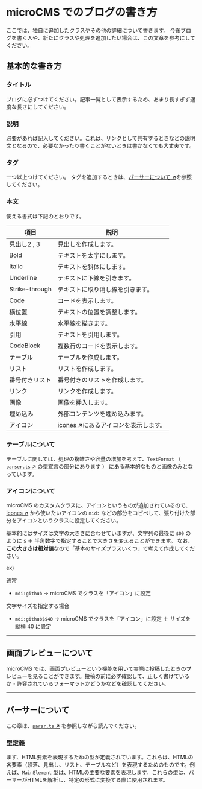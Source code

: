 # microCMS でのブログの書き方

ここでは、独自に追加したクラスやその他の詳細について書きます。
今後ブログを書く人や、新たにクラスや処理を追加したい場合は、この文章を参考にしてください。

## 基本的な書き方

### タイトル

ブログに必ずつけてください。記事一覧として表示するため、あまり長すぎず適度な長さにしてください。

### 説明

必要があれば記入してください。これは、リンクとして共有するときなどの説明文となるので、必要なかったり書くことがないときは書かなくても大丈夫です。

### タグ

一つ以上つけてください。
タグを追加するときは、[パーサーについて ↗](#パーサーについて)を参照してください。

### 本文

使える書式は下記のとおりです。

| 項目           | 説明 　                                                        |
| -------------- | -------------------------------------------------------------- |
| 見出し2 , 3    | 見出しを作成します。                                           |
| Bold           | テキストを太字にします。                                       |
| Italic         | テキストを斜体にします。                                       |
| Underline      | テキストに下線を引きます。                                     |
| Strike-through | テキストに取り消し線を引きます。                               |
| Code           | コードを表示します。                                           |
| 横位置         | テキストの位置を調整します。                                   |
| 水平線         | 水平線を描きます。                                             |
| 引用           | テキストを引用します。                                         |
| CodeBlock      | 複数行のコードを表示します。                                   |
| テーブル       | テーブルを作成します。                                         |
| リスト         | リストを作成します。                                           |
| 番号付きリスト | 番号付きのリストを作成します。                                 |
| リンク         | リンクを作成します。                                           |
| 画像           | 画像を挿入します。                                             |
| 埋め込み       | 外部コンテンツを埋め込みます。                                 |
| アイコン       | [icones ↗](https://icones.js.org)にあるアイコンを表示します。 |

### テーブルについて

テーブルに関しては、処理の複雑さや容量の増加を考えて、`TextFormat` （ [`parser.ts` ↗](src/lib/utils/services/parser.ts) の型宣言の部分にあります ） にある基本的なものと画像のみとなっています。

### アイコンについて

microCMS のカスタムクラスに、アイコンというものが追加されているので、 [icones ↗](https://icones.js.org) から使いたいアイコンの `mid:` などの部分をコピペして、張り付けた部分をアイコンというクラスに設定してください。

基本的にはサイズは文字の大きさに合わせていますが、文字列の最後に `$00` のように `$` ＋ 半角数字で指定することで大きさを変えることができます。
なお、**この大きさは相対値**なので「基本のサイズプラスいくつ」で考えて作成してください。

ex)

通常

- `mdi:github` → microCMS でクラスを「アイコン」に設定

文字サイズを指定する場合

- `mdi:github$$40` → microCMS でクラスを「アイコン」に設定 ＋ サイズを縦横 40 に設定

---

## 画面プレビューについて

microCMS では、画面プレビューという機能を用いて実際に投稿したときのプレビューを見ることができます。投稿の前に必ず確認して、正しく書けているか・許容されているフォーマットかどうかなどを確認してください。

---

## パーサーについて

この章は、[`parsr.ts` ↗](src/lib/utils/services/parser.ts) を参照しながら読んでください。

### 型定義

まず、HTML要素を表現するための型が定義されています。これらは、HTMLの各要素（段落、見出し、リスト、テーブルなど）を表現するためのものです。例えば、`MainElement` 型は、HTMLの主要な要素を表現します。これらの型は、パーサーがHTMLを解析し、特定の形式に変換する際に使用されます。